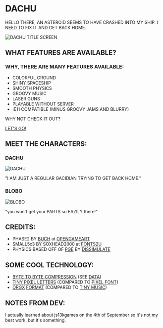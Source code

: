 # DACHU
HELLO THERE, AN ASTEROID SEEMS TO HAVE CRASHED INTO MY SHIP. I NEED TO FIX IT AND GET BACK HOME.

![DACHU TITLE SCREEN](https://i.imgur.com/WXsJ8Nz.png)

## WHAT FEATURES ARE AVAILABLE?
### WHY, THERE ARE MANY FEATURES AVAILABLE:
* COLORFUL GROUND
* SHINY SPACESHIP
* SMOOTH PHYSICS
* GROOVY MUSIC
* LASER GUNS
* PLAYABLE WITHOUT SERVER
* IE11 COMPATIBLE (MINUS GROOVY JAMS AND BLURRY)

WHY NOT CHECK IT OUT?

[LET'S GO!](https://nesrak1.github.io/dachu/)

## MEET THE CHARACTERS:
### DACHU
![DACHU](https://i.imgur.com/ImjXIOs.png)

"I AM JUST A REGULAR GACIDIAN TRYING TO GET BACK HOME."
### BLOBO
![BLOBO](https://i.imgur.com/4LMPiyv.png)

"you won't get your PARTS so EAZILY there!"
## CREDITS:
* PHASE2 BY [BUCH](https://opengameart.org/users/buch) at [OPENGAMEART](https://opengameart.org/content/platformer-tiles-4)
* SMALL5x3 BY SOXHEAD2000 at [FONTS2U](https://fonts2u.com/small-5x3-regular.font)
* PHYSICS BASED OFF OF [PGE](https://codepen.io/dissimulate/pen/CqIxk) BY [DISSIMULATE](https://codepen.io/dissimulate)

## SOME COOL TECHNOLOGY:
* [BYTE TO BYTE COMPRESSION](https://github.com/nesrak1/dachu/blob/master/dachu_executable.js#L137) (SEE [DATA](https://github.com/nesrak1/dachu/blob/master/dachu_data.js))
* [TINY PIXEL LETTERS](https://github.com/nesrak1/dachu/blob/master/dachu_bg.js#L94) (COMPARED TO [PIXEL FONT](https://github.com/PaulBGD/PixelFont))
* [ORGX](https://github.com/nesrak1/dachu/blob/master/dachu_music.js) [FORMAT](https://github.com/nesrak1/dachu/blob/master/music/orgxformat.txt) (COMPARED TO [TINY MUSIC](https://github.com/kevincennis/TinyMusic))

## NOTES FROM DEV:
I actually learned about js13kgames on the 4th of September so it's not my best work, but it's something.